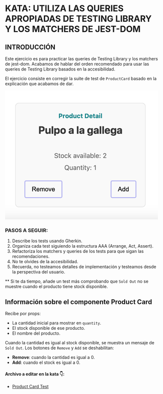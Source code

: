 # KATA: UTILIZA LAS QUERIES APROPIADAS DE TESTING LIBRARY Y LOS MATCHERS DE JEST-DOM

## INTRODUCCIÓN

Este ejercicio es para practicar las queries de Testing Library y los matchers de jest-dom. Acabamos de hablar del orden
recomendado para usar las queries de Testing Library basados en la accesibilidad.

El ejercicio consiste en corregir la suite de test de `ProductCard` basado en la explicación que acabamos de dar.

![/assets/product-card.png](../../../public/assets/product-card.png)

### PASOS A SEGUIR:

1. Describe los tests usando Gherkin.
2. Organiza cada test siguiendo la estructura AAA (Arrange, Act, Assert).
3. Refactoriza los matchers y queries de los tests para que sigan las recomendaciones.
4. No te olvides de la accesibilidad.
4. Recuerda, no testeamos detalles de implementación y testeamos desde la perspectiva del usuario.

** Si te da tiempo, añade un test más comprobando que `Sold Out` no se muestre cuando el producto tiene stock
disponible.

## Información sobre el componente Product Card

Recibe por props:

- La cantidad inicial para mostrar en `quantity`.
- El stock disponible de ese producto.
- El nombre del producto.

Cuando la cantidad es igual al stock disponible, se muestra un mensaje de `Sold Out`.
Los botones de `Remove` y `Add` se deshabilitan:

- **Remove**: cuando la cantidad es igual a 0.
- **Add**: cuando el stock es igual a 0.

#### Archivo a editar en la kata 👇:

- [Product Card Test](../../../src/katas/kata-1/ProductCard.test.tsx)

